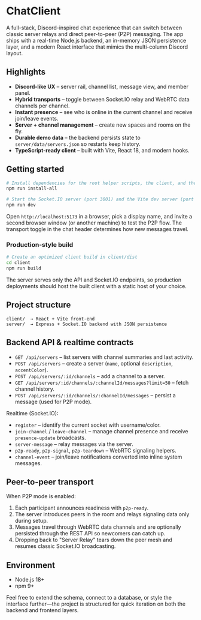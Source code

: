 # ChatClient

A full-stack, Discord-inspired chat experience that can switch between classic server relays and direct peer-to-peer (P2P) messaging. The app ships with a real-time Node.js backend, an in-memory JSON persistence layer, and a modern React interface that mimics the multi-column Discord layout.

## Highlights

- **Discord-like UX** – server rail, channel list, message view, and member panel.
- **Hybrid transports** – toggle between Socket.IO relay and WebRTC data channels per channel.
- **Instant presence** – see who is online in the current channel and receive join/leave events.
- **Server + channel management** – create new spaces and rooms on the fly.
- **Durable demo data** – the backend persists state to `server/data/servers.json` so restarts keep history.
- **TypeScript-ready client** – built with Vite, React 18, and modern hooks.

## Getting started

```bash
# Install dependencies for the root helper scripts, the client, and the server
npm run install-all

# Start the Socket.IO server (port 3001) and the Vite dev server (port 5173)
npm run dev
```

Open `http://localhost:5173` in a browser, pick a display name, and invite a second browser window (or another machine) to test the P2P flow. The transport toggle in the chat header determines how new messages travel.

### Production-style build

```bash
# Create an optimized client build in client/dist
cd client
npm run build
```

The server serves only the API and Socket.IO endpoints, so production deployments should host the built client with a static host of your choice.

## Project structure

```
client/  → React + Vite front-end
server/  → Express + Socket.IO backend with JSON persistence
```

## Backend API & realtime contracts

- `GET /api/servers` – list servers with channel summaries and last activity.
- `POST /api/servers` – create a server (`name`, optional `description`, `accentColor`).
- `POST /api/servers/:id/channels` – add a channel to a server.
- `GET /api/servers/:id/channels/:channelId/messages?limit=50` – fetch channel history.
- `POST /api/servers/:id/channels/:channelId/messages` – persist a message (used for P2P mode).

Realtime (Socket.IO):

- `register` – identify the current socket with username/color.
- `join-channel` / `leave-channel` – manage channel presence and receive `presence-update` broadcasts.
- `server-message` – relay messages via the server.
- `p2p-ready`, `p2p-signal`, `p2p-teardown` – WebRTC signaling helpers.
- `channel-event` – join/leave notifications converted into inline system messages.

## Peer-to-peer transport

When P2P mode is enabled:

1. Each participant announces readiness with `p2p-ready`.
2. The server introduces peers in the room and relays signaling data only during setup.
3. Messages travel through WebRTC data channels and are optionally persisted through the REST API so newcomers can catch up.
4. Dropping back to "Server Relay" tears down the peer mesh and resumes classic Socket.IO broadcasting.

## Environment

- Node.js 18+
- npm 9+

Feel free to extend the schema, connect to a database, or style the interface further—the project is structured for quick iteration on both the backend and frontend layers.
